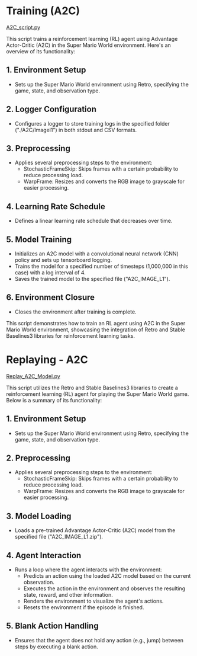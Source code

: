 # Training (A2C)

[A2C_script.py](https://github.com/sankalp-s/MSC_Thesis/blob/main/RL/A2C/A2C_script.py)

This script trains a reinforcement learning (RL) agent using Advantage Actor-Critic (A2C) in the Super Mario World environment. Here's an overview of its functionality:

## 1. Environment Setup
- Sets up the Super Mario World environment using Retro, specifying the game, state, and observation type.

## 2. Logger Configuration
- Configures a logger to store training logs in the specified folder ("./A2C/Imagel1") in both stdout and CSV formats.

## 3. Preprocessing
- Applies several preprocessing steps to the environment:
  - StochasticFrameSkip: Skips frames with a certain probability to reduce processing load.
  - WarpFrame: Resizes and converts the RGB image to grayscale for easier processing.

## 4. Learning Rate Schedule
- Defines a linear learning rate schedule that decreases over time.

## 5. Model Training
- Initializes an A2C model with a convolutional neural network (CNN) policy and sets up tensorboard logging.
- Trains the model for a specified number of timesteps (1,000,000 in this case) with a log interval of 4.
- Saves the trained model to the specified file ("A2C_IMAGE_L1").

## 6. Environment Closure
- Closes the environment after training is complete.

This script demonstrates how to train an RL agent using A2C in the Super Mario World environment, showcasing the integration of Retro and Stable Baselines3 libraries for reinforcement learning tasks.


# Replaying - A2C

[Replay_A2C_Model.py](https://github.com/sankalp-s/MSC_Thesis/blob/main/RL/A2C/Replay_A2C_Model.py)

This script utilizes the Retro and Stable Baselines3 libraries to create a reinforcement learning (RL) agent for playing the Super Mario World game. Below is a summary of its functionality:

## 1. Environment Setup
- Sets up the Super Mario World environment using Retro, specifying the game, state, and observation type.

## 2. Preprocessing
- Applies several preprocessing steps to the environment:
  - StochasticFrameSkip: Skips frames with a certain probability to reduce processing load.
  - WarpFrame: Resizes and converts the RGB image to grayscale for easier processing.

## 3. Model Loading
- Loads a pre-trained Advantage Actor-Critic (A2C) model from the specified file ("A2C_IMAGE_L1.zip").

## 4. Agent Interaction
- Runs a loop where the agent interacts with the environment:
  - Predicts an action using the loaded A2C model based on the current observation.
  - Executes the action in the environment and observes the resulting state, reward, and other information.
  - Renders the environment to visualize the agent's actions.
  - Resets the environment if the episode is finished.

## 5. Blank Action Handling
- Ensures that the agent does not hold any action (e.g., jump) between steps by executing a blank action.
